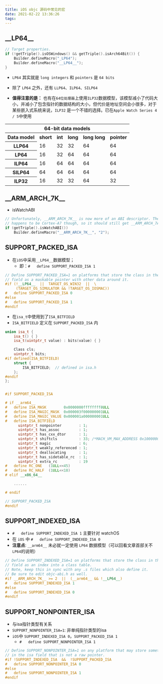 ```yaml
---
title: iOS objc 源码中常见的宏
date: 2021-02-22 13:36:26
tags:
---
```



## \_\_LP64\_\_

```c++
// Target properties.
if (!getTriple().isOSWindows() && getTriple().isArch64Bit()) {
    Builder.defineMacro("_LP64");
    Builder.defineMacro("__LP64__");
}
```

- `LP64` 其实就是 `long integers` 和 `pointers` 是 `64 bits`
- 除了 `LP64` 之外，还有 `LLP64`、`ILP64`、`SILP64`

- **值得注意的是：** 也有在`64位处理器`上使用`ILP32`数据模型，该模型减小了代码大小，并减小了包含指针的数据结构的大小，但代价是地址空间会小很多，对于某些嵌入式系统来说，`ILP32` 是一个不错的选择。已在`Apple Watch Series 4 / 5`中使用


<table>
    <th colspan="6">64-bit data models</th>
	<tr>
		<th>Data model
		</td>
		<th>short
		</td>
		<th>int
		</td>
        <th>long
		</td>
        <th>long long
		</td>
        <th>pointer
		</td>
	</tr>
	<tr>
		<th>LLP64</th>
		<td>16</td>
        <td>32</td>
        <td>32</td>
        <td>64</td>
        <td>64</td>
	</tr>
    <tr>
		<th>LP64</th>
		<td>16</td>
        <td>32</td>
        <td>64</td>
        <td>64</td>
        <td>64</td>
	</tr>
    <tr>
		<th>ILP64</th>
		<td>16</td>
        <td>64</td>
        <td>64</td>
        <td>64</td>
        <td>64</td>
	</tr>
    <tr>
		<th>SILP64</th>
		<td>64</td>
        <td>64</td>
        <td>64</td>
        <td>64</td>
        <td>64</td>
	</tr>
    <tr>
		<th>ILP32</th>
		<td>16</td>
        <td>32</td>
        <td>32</td>
        <td>64</td>
        <td>32</td>
	</tr>
</table>

## \_\_ARM_ARCH_7K\_\_

- isWatchABI

```c++
// Unfortunately, __ARM_ARCH_7K__ is now more of an ABI descriptor. The CPU
// happens to be Cortex-A7 though, so it should still get __ARM_ARCH_7A__.
if (getTriple().isWatchABI())
    Builder.defineMacro("__ARM_ARCH_7K__", "2");
```

## SUPPORT_PACKED_ISA

- 在`iOS`中采用`__LP64__`数据模型；
    - 即：`#   define SUPPORT_PACKED_ISA 1`

```c++
// Define SUPPORT_PACKED_ISA=1 on platforms that store the class in the isa 
// field as a maskable pointer with other data around it.
#if (!__LP64__  ||  TARGET_OS_WIN32  ||  \
     (TARGET_OS_SIMULATOR && !TARGET_OS_IOSMAC))
#   define SUPPORT_PACKED_ISA 0
#else
#   define SUPPORT_PACKED_ISA 1
#endif
```

- 在`isa_t`中使用到了`ISA_BITFIELD`
- `ISA_BITFIELD` 定义在 `SUPPORT_PACKED_ISA` 内

```c++
union isa_t {
    isa_t() { }
    isa_t(uintptr_t value) : bits(value) { }

    Class cls;
    uintptr_t bits;
#if defined(ISA_BITFIELD)
    struct {
        ISA_BITFIELD;  // defined in isa.h
    };
#endif
};
```

```c++

#if SUPPORT_PACKED_ISA

# if __arm64__
#   define ISA_MASK        0x0000000ffffffff8ULL
#   define ISA_MAGIC_MASK  0x000003f000000001ULL
#   define ISA_MAGIC_VALUE 0x000001a000000001ULL
#   define ISA_BITFIELD                                                      \
      uintptr_t nonpointer        : 1;                                       \
      uintptr_t has_assoc         : 1;                                       \
      uintptr_t has_cxx_dtor      : 1;                                       \
      uintptr_t shiftcls          : 33; /*MACH_VM_MAX_ADDRESS 0x1000000000*/ \
      uintptr_t magic             : 6;                                       \
      uintptr_t weakly_referenced : 1;                                       \
      uintptr_t deallocating      : 1;                                       \
      uintptr_t has_sidetable_rc  : 1;                                       \
      uintptr_t extra_rc          : 19
#   define RC_ONE   (1ULL<<45)
#   define RC_HALF  (1ULL<<18)
# elif __x86_64__

    ......

# endif

// SUPPORT_PACKED_ISA
#endif

```


## SUPPORT_INDEXED_ISA

- `#   define SUPPORT_INDEXED_ISA 1` 主要针对 watchOS
- 在 `iOS` 中 `#   define SUPPORT_INDEXED_ISA 0`
- **注意点**: `__arm64__` 未必就一定使用 `LP64` 数据模型（可以回看文章首部关不`LP64`的说明）

```c++
// Define SUPPORT_INDEXED_ISA=1 on platforms that store the class in the isa 
// field as an index into a class table.
// Note, keep this in sync with any .s files which also define it.
// Be sure to edit objc-abi.h as well.
#if __ARM_ARCH_7K__ >= 2  ||  (__arm64__ && !__LP64__)
#   define SUPPORT_INDEXED_ISA 1
#else
#   define SUPPORT_INDEXED_ISA 0
#endif
```

## SUPPORT_NONPOINTER_ISA

- 与isa指针类型有关系
- `SUPPORT_NONPOINTER_ISA=1`: 非单纯指针类型的isa
- `iOS`中 `SUPPORT_INDEXED_ISA 0`，`SUPPORT_PACKED_ISA 1`
    - `#   define SUPPORT_NONPOINTER_ISA 1`


```c++
// Define SUPPORT_NONPOINTER_ISA=1 on any platform that may store something
// in the isa field that is not a raw pointer.
#if !SUPPORT_INDEXED_ISA  &&  !SUPPORT_PACKED_ISA
#   define SUPPORT_NONPOINTER_ISA 0
#else
#   define SUPPORT_NONPOINTER_ISA 1
#endif
```